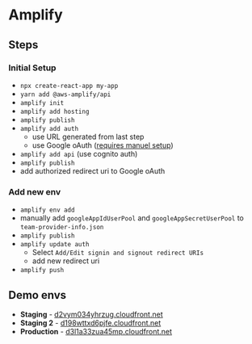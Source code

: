 # Amplify

## Steps

### Initial Setup

- `npx create-react-app my-app`
- `yarn add @aws-amplify/api`
- `amplify init`
- `amplify add hosting`
- `amplify publish`
- `amplify add auth`
  - use URL generated from last step
  - use Google oAuth ([requires manuel setup](https://stackoverflow.com/questions/51549109/how-to-create-a-oauth-client-id-for-gcp-programmatically))
- `amplify add api` (use cognito auth)
- `amplify publish`
- add authorized redirect uri to Google oAuth

### Add new env

- `amplify env add`
- manually add `googleAppIdUserPool` and `googleAppSecretUserPool` to `team-provider-info.json`
- `amplify publish`
- `amplify update auth`
  - Select `Add/Edit signin and signout redirect URIs`
  - add new redirect uri
- `amplify push`

## Demo envs

- **Staging** - [d2vym034yhrzug.cloudfront.net](https://d2vym034yhrzug.cloudfront.net)
- **Staging 2** - [d198wttxd6pjfe.cloudfront.net](https://d198wttxd6pjfe.cloudfront.net)
- **Production** - [d3l1a33zua45mp.cloudfront.net](https://d3l1a33zua45mp.cloudfront.net)
